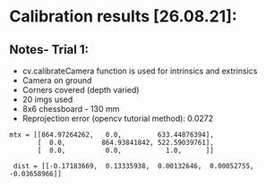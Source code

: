 # Calibration results [26.08.21]:

## Notes- Trial 1:
- cv.calibrateCamera function is used for intrinsics and extrinsics
- Camera on ground
- Corners covered (depth varied)
- 20 imgs used
- 8x6 chessboard - 130 mm
- Reprojection error (opencv tutorial method): 0.0272


```
mtx = [[864.97264262,   0.0,         633.44876394],
       [  0.0,         864.93841842, 522.59039761],
       [  0.0,          0.0,           1.0,      ]]

 dist = [[-0.17183669,  0.13335938,  0.00132646,  0.00052755, -0.03658966]]
````


